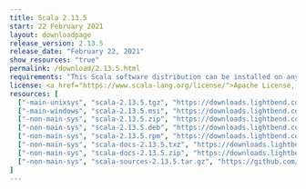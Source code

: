 ```yaml
---
title: Scala 2.13.5
start: 22 February 2021
layout: downloadpage
release_version: 2.13.5
release_date: "February 22, 2021"
show_resources: "true"
permalink: /download/2.13.5.html
requirements: "This Scala software distribution can be installed on any Unix-like or Windows system. It requires Java 8 or later, available <a href='https://www.java.com/'>here</a>."
license: <a href="https://www.scala-lang.org/license/">Apache License, Version 2.0</a>
resources: [
  ["-main-unixsys", "scala-2.13.5.tgz", "https://downloads.lightbend.com/scala/2.13.5/scala-2.13.5.tgz", "Mac OS X, Unix, Cygwin", "21.98M"],
  ["-main-windows", "scala-2.13.5.msi", "https://downloads.lightbend.com/scala/2.13.5/scala-2.13.5.msi", "Windows (msi installer)", "130.48M"],
  ["-non-main-sys", "scala-2.13.5.zip", "https://downloads.lightbend.com/scala/2.13.5/scala-2.13.5.zip", "Windows", "22.02M"],
  ["-non-main-sys", "scala-2.13.5.deb", "https://downloads.lightbend.com/scala/2.13.5/scala-2.13.5.deb", "Debian", "641.63M"],
  ["-non-main-sys", "scala-2.13.5.rpm", "https://downloads.lightbend.com/scala/2.13.5/scala-2.13.5.rpm", "RPM package", "130.73M"],
  ["-non-main-sys", "scala-docs-2.13.5.txz", "https://downloads.lightbend.com/scala/2.13.5/scala-docs-2.13.5.txz", "API docs", "57.73M"],
  ["-non-main-sys", "scala-docs-2.13.5.zip", "https://downloads.lightbend.com/scala/2.13.5/scala-docs-2.13.5.zip", "API docs", "111.89M"],
  ["-non-main-sys", "scala-sources-2.13.5.tar.gz", "https://github.com/scala/scala/archive/v2.13.5.tar.gz", "Sources", "8.0M"]
]
---
```

